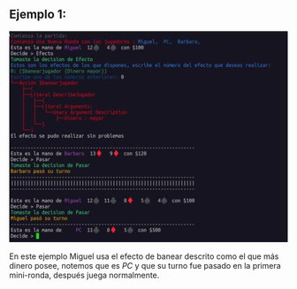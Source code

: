 ## Ejemplo 1:
![Captura Pantalla Ejemplo]( Example1.png )

En este ejemplo Miguel usa el efecto de banear descrito como el que más dinero posee, notemos que es *PC* y que su turno fue pasado en la primera mini-ronda, después juega normalmente.
